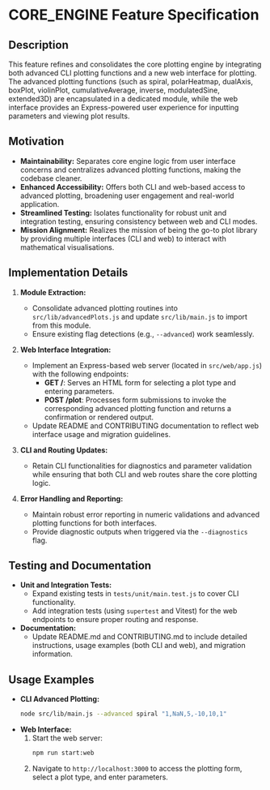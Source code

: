 # CORE_ENGINE Feature Specification

## Description
This feature refines and consolidates the core plotting engine by integrating both advanced CLI plotting functions and a new web interface for plotting. The advanced plotting functions (such as spiral, polarHeatmap, dualAxis, boxPlot, violinPlot, cumulativeAverage, inverse, modulatedSine, extended3D) are encapsulated in a dedicated module, while the web interface provides an Express-powered user experience for inputting parameters and viewing plot results.

## Motivation
- **Maintainability:** Separates core engine logic from user interface concerns and centralizes advanced plotting functions, making the codebase cleaner.
- **Enhanced Accessibility:** Offers both CLI and web-based access to advanced plotting, broadening user engagement and real-world application.
- **Streamlined Testing:** Isolates functionality for robust unit and integration testing, ensuring consistency between web and CLI modes.
- **Mission Alignment:** Realizes the mission of being the go-to plot library by providing multiple interfaces (CLI and web) to interact with mathematical visualisations.

## Implementation Details
1. **Module Extraction:**
   - Consolidate advanced plotting routines into `src/lib/advancedPlots.js` and update `src/lib/main.js` to import from this module.
   - Ensure existing flag detections (e.g., `--advanced`) work seamlessly.

2. **Web Interface Integration:**
   - Implement an Express-based web server (located in `src/web/app.js`) with the following endpoints:
     - **GET /**: Serves an HTML form for selecting a plot type and entering parameters.
     - **POST /plot**: Processes form submissions to invoke the corresponding advanced plotting function and returns a confirmation or rendered output.
   - Update README and CONTRIBUTING documentation to reflect web interface usage and migration guidelines.

3. **CLI and Routing Updates:**
   - Retain CLI functionalities for diagnostics and parameter validation while ensuring that both CLI and web routes share the core plotting logic.

4. **Error Handling and Reporting:**
   - Maintain robust error reporting in numeric validations and advanced plotting functions for both interfaces.
   - Provide diagnostic outputs when triggered via the `--diagnostics` flag.

## Testing and Documentation
- **Unit and Integration Tests:**
  - Expand existing tests in `tests/unit/main.test.js` to cover CLI functionality.
  - Add integration tests (using `supertest` and Vitest) for the web endpoints to ensure proper routing and response.
- **Documentation:**
  - Update README.md and CONTRIBUTING.md to include detailed instructions, usage examples (both CLI and web), and migration information.

## Usage Examples
- **CLI Advanced Plotting:**
  ```bash
  node src/lib/main.js --advanced spiral "1,NaN,5,-10,10,1"
  ```
- **Web Interface:**
  1. Start the web server:
     ```bash
     npm run start:web
     ```
  2. Navigate to `http://localhost:3000` to access the plotting form, select a plot type, and enter parameters.
